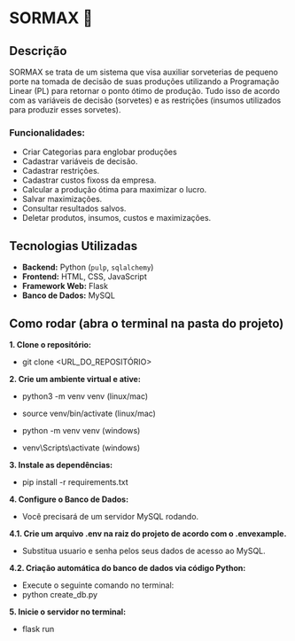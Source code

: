 # SORMAX 🍦

## Descrição
SORMAX se trata de um sistema que visa auxiliar sorveterias de pequeno porte na tomada de decisão de suas produções utilizando a Programação Linear (PL) para retornar o ponto ótimo de produção. Tudo isso de acordo com as variáveis de decisão (sorvetes) e as restrições (insumos utilizados para produzir esses sorvetes).

### Funcionalidades:
- Criar Categorias para englobar produções
- Cadastrar variáveis de decisão.
- Cadastrar restrições.
- Cadastrar custos fixoss da empresa.
- Calcular a produção ótima para maximizar o lucro.
- Salvar maximizações.
- Consultar resultados salvos.
- Deletar produtos, insumos, custos e maximizações.

## Tecnologias Utilizadas

- **Backend:** Python (`pulp`, `sqlalchemy`)  
- **Frontend:** HTML, CSS, JavaScript  
- **Framework Web:** Flask  
- **Banco de Dados:** MySQL  

## Como rodar (abra o terminal na pasta do projeto)
**1. Clone o repositório:**
- git clone <URL_DO_REPOSITÓRIO>

**2. Crie um ambiente virtual e ative:**
- python3 -m venv venv (linux/mac)
- source venv/bin/activate (linux/mac)

- python -m venv venv (windows)
- venv\Scripts\activate (windows)

**3. Instale as dependências:**
- pip install -r requirements.txt

**4. Configure o Banco de Dados:**
- Você precisará de um servidor MySQL rodando.

**4.1. Crie um arquivo .env na raiz do projeto de acordo com o .envexample.**
- Substitua usuario e senha pelos seus dados de acesso ao MySQL.

**4.2. Criação automática do banco de dados via código Python:**
- Execute o seguinte comando no terminal:
- python create_db.py

**5. Inicie o servidor no terminal:** 
- flask run
